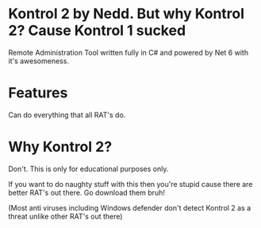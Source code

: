 # Kontrol 2 by Nedd. But why Kontrol 2? Cause Kontrol 1 sucked
Remote Administration Tool written fully in C# and powered by Net 6 with it's awesomeness.

# Features
Can do everything that all RAT's do.

# Why Kontrol 2?
Don't. This is only for educational purposes only. 

If you want to do naughty stuff with this then you're stupid cause there are better RAT's out there. Go download them bruh!

(Most anti viruses including Windows defender don't detect Kontrol 2 as a threat unlike other RAT's out there)

